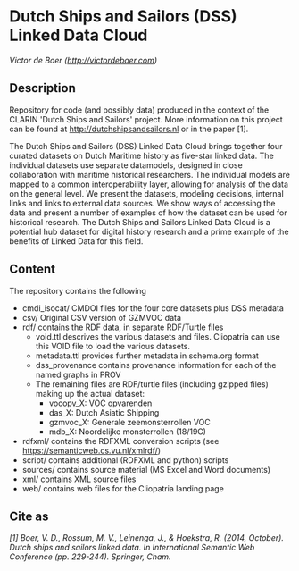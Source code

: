 Dutch Ships and Sailors (DSS) Linked Data Cloud
===
*Victor de Boer (http://victordeboer.com)*

## Description
Repository for code (and possibly data) produced in the context of the CLARIN 'Dutch Ships and Sailors' project. More information on this project can be found at http://dutchshipsandsailors.nl or in the paper [1]. 

The Dutch Ships and Sailors (DSS) Linked Data Cloud brings together four curated datasets on Dutch Maritime history as five-star linked data. The individual datasets use separate datamodels, designed in close collaboration with maritime historical researchers. The individual models are mapped to a common interoperability layer, allowing for analysis of the data on the general level. We present the datasets, modeling decisions, internal links and links to external data sources. We show ways of accessing the data and present a number of examples of how the dataset can be used for historical research. The Dutch Ships and Sailors Linked Data Cloud is a potential hub dataset for digital history research and a prime example of the benefits of Linked Data for this field.



## Content
The repository contains the following
- cmdi_isocat/ CMDOI files for the four core datasets plus DSS metadata
- csv/ Original CSV version of GZMVOC data
- rdf/ contains the RDF data, in separate RDF/Turtle files
	- void.ttl descrives the various datasets and files. Cliopatria can use this VOID file to load the various datasets.
	- metadata.ttl provides further metadata in schema.org format
	- dss_provenance contains provenance information for each of the named graphs in PROV
	- The remaining files are RDF/turtle files (including gzipped files) making up the actual dataset:
		- vocopv_X: VOC opvarenden 
		- das_X: Dutch Asiatic Shipping
		- gzmvoc_X: Generale zeemonsterrollen VOC
		- mdb_X: Noordelijke monsterrollen (18/19C)
- rdfxml/ contains the RDFXML conversion scripts (see https://semanticweb.cs.vu.nl/xmlrdf/)
- script/ contains additional (RDFXML and python) scripts
- sources/ contains source material (MS Excel and Word documents)
- xml/ contains XML source files
- web/ contains web files for the Cliopatria landing page


## Cite as
*[1] Boer, V. D., Rossum, M. V., Leinenga, J., & Hoekstra, R. (2014, October). Dutch ships and sailors linked data. In International Semantic Web Conference (pp. 229-244). Springer, Cham.*
